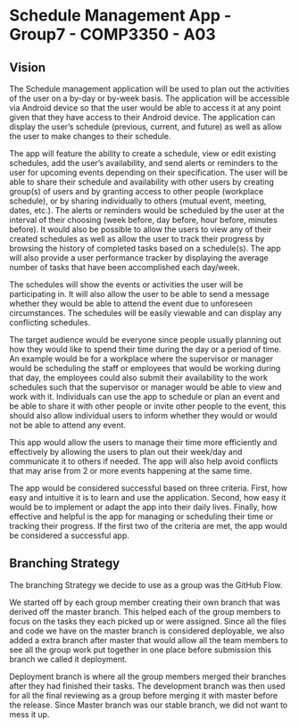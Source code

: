 # Schedule Management App - Group7 - COMP3350 - A03
## Vision
The Schedule management application will be used to plan out the activities of the user on a by-day or by-week basis. The application will be accessible via Android device so that the user would be able to access it at any point given that they have access to their Android device. The application can display the user’s schedule (previous, current, and future) as well as allow the user to make changes to their schedule.

The app will feature the ability to create a schedule, view or edit existing schedules, add the user’s availability, and send alerts or reminders to the user for upcoming events depending on their specification. The user will be able to share their schedule and availability with other users by creating group(s) of users and by granting access to other people (workplace schedule), or by sharing individually to others (mutual event, meeting, dates, etc.). The alerts or reminders would be scheduled by the user at the interval of their choosing (week before, day before, hour before, minutes before). It would also be possible to allow the users to view any of their created schedules as well as allow the user to track their progress by browsing the history of completed tasks based on a schedule(s). The app will also provide a user performance tracker by displaying the average number of tasks that have been accomplished each day/week.

The schedules will show the events or activities the user will be participating in. It will also allow the user to be able to send a message whether they would be able to attend the event due to unforeseen circumstances. The schedules will be easily viewable and can display any conflicting schedules.

The target audience would be everyone since people usually planning out how they would like to spend their time during the day or a period of time. An example would be for a workplace where the supervisor or manager would be scheduling the staff or employees that would be working during that day, the employees could also submit their availability to the work schedules such that the supervisor or manager would be able to view and work with it. Individuals can use the app to schedule or plan an event and be able to share it with other people or invite other people to the event, this should also allow individual users to inform whether they would or would not be able to attend any event.

This app would allow the users to manage their time more efficiently and effectively by allowing the users to plan out their week/day and communicate it to others if needed. The app will also help avoid conflicts that may arise from 2 or more events happening at the same time.

The app would be considered successful based on three criteria. First, how easy and intuitive it is to learn and use the application. Second, how easy it would be to implement or adapt the app into their daily lives. Finally, how effective and helpful is the app for managing or scheduling their time or tracking their progress. If the first two of the criteria are met, the app would be considered a successful app.
## Branching Strategy
The branching Strategy we decide to use as a group was the GitHub Flow.

We started off by each group member creating their own branch that was derived off the master branch. This helped each of the group members to focus on the tasks they each picked up or were assigned. Since all the files and code we have on the master branch is considered deployable, we also added a extra branch after master that would allow all the team members to see all the group work put together in one place before submission this branch we called it deployment.

Deployment branch is where all the group members merged their branches after they had finished their tasks. The development branch was then used for all the final reviewing as a group before merging it with master before the release. Since Master branch was our stable branch, we did not want to mess it up.
